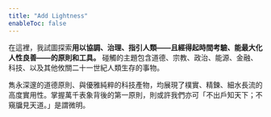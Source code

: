 ```yaml
---
title: "Add Lightness"
enableToc: false
---
```

在這裡，我試圖探索**用以協調、治理、指引人類——且經得起時間考驗、能最大化人性良善——的原則和工具。** 碰觸的主題包含道德、宗教、政治、能源、金融、科技、以及其他攸關二十一世紀人類生存的事物。

雋永深邃的道德原則、與優雅純粹的科技產物，均展現了樸實、精鍊、細水長流的高度實用性。掌握萬千表象背後的第一原則，則或許我們亦可「不出戶知天下；不窺牖見天道。」是謂微明。